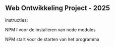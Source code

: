 ## Web Ontwikkeling Project - 2025

Instructies:

NPM I voor de installeren van node modules

NPM start voor de starten van het programma
